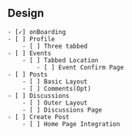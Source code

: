 ## Design
    - [✓] onBoarding
    - [ ] Profile
        - [ ] Three tabbed 
    - [ ] Events
        - [ ] Tabbed Location
            - [ ] Event Confirm Page 
    - [ ] Posts 
        - [ ] Basic Layout
        - [ ] Comments(Opt)
    - [ ] Discussions 
        - [ ] Outer Layout
        - [ ] Discussions Page
    - [ ] Create Post
        - [ ] Home Page Integration